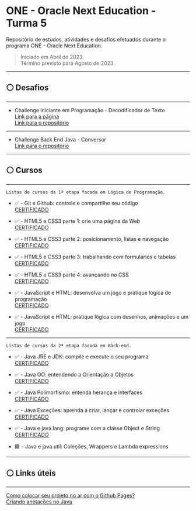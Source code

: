 # ONE - Oracle Next Education - Turma 5

Repositório de estudos, atividades e desafios efetuados durante o programa ONE - Oracle Next Education.  

> Iniciado em Abril de 2023.  
> Término previsto para Agosto de 2023.

***

## ⚪ Desafios

***

* Challenge Iniciante em Programação - Decodificador de Texto  
[Link para a página](https://jaohab.github.io/oracle-next-education-t5/src/desafios/sprint01/index.html)  
[Link para o repositório](https://github.com/jaohab/oracle-next-education-t5/tree/main/src/desafios/sprint01)  

***

* Challenge Back End Java - Conversor  
[Link para o repositório](https://github.com/jaohab/one-t5-conversor-moeda)  

***

## ⚪ Cursos

***

    Listas de cursos da 1ª etapa focada em Lógica de Programação.  

* ✅ - Git e Github: controle e compartilhe seu código  
[CERTIFICADO](https://cursos.alura.com.br/user/joao-hab/course/git-github-controle-compartilhe-codigo/certificate)

* ✅ - HTML5 e CSS3 parte 1: crie uma página da Web  
[CERTIFICADO](https://cursos.alura.com.br/user/joao-hab/course/html5-css3-crie-pagina-web/certificate)

* ✅ - HTML5 e CSS3 parte 2: posicionamento, listas e navegação  
[CERTIFICADO](https://cursos.alura.com.br/user/joao-hab/course/html5-css3-posicionamento-listas-e-navegacao/certificate)

* ✅ - HTML5 e CSS3 parte 3: trabalhando com formulários e tabelas  
[CERTIFICADO](https://cursos.alura.com.br/user/joao-hab/course/html5-css3-trabalhando-formularios-tabelas/certificate)

* ✅ - HTML5 e CSS3 parte 4: avançando no CSS  
[CERTIFICADO](https://cursos.alura.com.br/user/joao-hab/course/html5-css3-avancando-no-css/certificate)

* ✅ - JavaScript e HTML: desenvolva um jogo e pratique lógica de programação  
[CERTIFICADO](https://cursos.alura.com.br/user/joao-hab/course/javascript-logica-programacao-javascript-html/certificate)

* ✅ - JavaScript e HTML: pratique lógica com desenhos, animações e um jogo  
[CERTIFICADO](https://cursos.alura.com.br/user/joao-hab/course/logica-programacao-pratica-desenho-animacoes-jogo/certificate)

***

    Listas de cursos da 2ª etapa focada em Back-end.  

* ✅ - Java JRE e JDK: compile e execute o seu programa  
[CERTIFICADO](https://cursos.alura.com.br/user/joao-hab/course/java-jre-jdk-compile-execute-programa/certificate)

* ✅ - Java OO: entendendo a Orientação a Objetos  
[CERTIFICADO](https://cursos.alura.com.br/user/joao-hab/course/java-oo-orientacao-objetos/certificate)

* ✅ - Java Polimorfismo: entenda herança e interfaces  
[CERTIFICADO](https://cursos.alura.com.br/user/joao-hab/course/java-polimorfismo-heranca-interfaces/certificate)

* ✅ - Java Exceções: aprenda a criar, lançar e controlar exceções  
[CERTIFICADO](https://cursos.alura.com.br/user/joao-hab/course/java-excecoes-criar-lancar-controlar-excecoes/certificate)

* ✅ - Java e java.lang: programe com a classe Object e String  
[CERTIFICADO](https://cursos.alura.com.br/user/joao-hab/course/java-java-lang-classe-object-string/certificate)

* 🟦 - Java e java.util: Coleções, Wrappers e Lambda expressions  

***

## ⚪ Links úteis

***

[Como colocar seu projeto no ar com o Github Pages?](https://www.alura.com.br/artigos/como-colocar-projeto-no-ar-com-github-pages)  
[Criando anotações no Java](https://www.alura.com.br/artigos/criando-anotacoes-no-java)  
